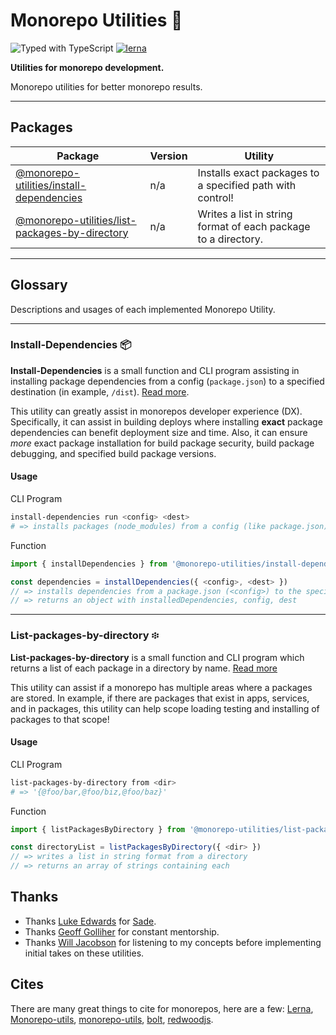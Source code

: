# Monorepo Utilities 🧱

![Typed with TypeScript](https://flat.badgen.net/badge/icon/Typed?icon=typescript&label&labelColor=blue&color=555555)
[![lerna](https://img.shields.io/badge/maintained%20with-lerna-cc00ff.svg)](https://lerna.js.org/)

**Utilities for monorepo development.**

Monorepo utilities for better monorepo results.

---

## Packages

| Package                                                                           | Version  |Utility                                                        |
| -------------------------------------------------------------------------------------- | --- |-------------------------------------------------------------- |
| [@monorepo-utilities/install-dependencies](/packages/install-dependencies)             | n/a | Installs exact packages to a specified path with control!      |
| [@monorepo-utilities/list-packages-by-directory](/packages/list-packages-by-directory) | n/a | Writes a list in string format of each package to a directory. |

---

## Glossary

Descriptions and usages of each implemented Monorepo Utility.

---

### Install-Dependencies 📦

**Install-Dependencies** is a small function and CLI program assisting in installing package dependencies from a config (`package.json`) to a specified destination (in example, `/dist`). [Read more](/packages/install-dependencies#why).

This utility can greatly assist in monorepos developer experience (DX). Specifically, it can assist in building deploys where installing **exact** package dependencies can benefit deployment size and time. Also, it can ensure _more_ exact package installation for build package security, build package debugging, and specified build package versions.

#### Usage

CLI Program

```sh
install-dependencies run <config> <dest>
# => installs packages (node_modules) from a config (like package.json) to a specified path
```

Function

```typescript
import { installDependencies } from '@monorepo-utilities/install-dependencies'

const dependencies = installDependencies({ <config>, <dest> })
// => installs dependencies from a package.json (<config>) to the specified destination (<dest>)
// => returns an object with installedDependencies, config, dest
```

---

### List-packages-by-directory ፨

**List-packages-by-directory** is a small function and CLI program which returns a list of each package in a directory by name. [Read more](/packages/list-packages-by-directory#why)

This utility can assist if a monorepo has multiple areas where a packages are stored. In example, if there are packages that exist in apps, services, and in packages, this utility can help scope loading testing and installing of packages to that scope!

#### Usage

CLI Program

```sh
list-packages-by-directory from <dir>
# => '{@foo/bar,@foo/biz,@foo/baz}'
```

Function

```typescript
import { listPackagesByDirectory } from '@monorepo-utilities/list-packages-by-directory'

const directoryList = listPackagesByDirectory({ <dir> })
// => writes a list in string format from a directory
// => returns an array of strings containing each
```

## Thanks

- Thanks [Luke Edwards](https://github.com/lukeed) for [Sade](https://github.com/lukeed/sade).
- Thanks [Geoff Golliher](https://github.com/clyfar) for constant mentorship.
- Thanks [Will Jacobson](https://github.com/willzjacobson) for listening to my concepts before implementing initial takes on these utilities.

## Cites

There are many great things to cite for monorepos, here are a few: [Lerna](https://github.com/lerna/lerna), [Monorepo-utils](https://github.com/azu/monorepo-utils), [monorepo-utils](https://github.com/azu/monorepo-utils), [bolt](https://github.com/boltpkg/bolt), [redwoodjs](https://redwoodjs.com/).

